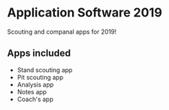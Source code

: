 # Application Software 2019
Scouting and companal apps for 2019!

## Apps included
- Stand scouting app
- Pit scouting app
- Analysis app
- Notes app
- Coach's app

